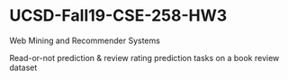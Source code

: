 # UCSD-Fall19-CSE-258-HW3
Web Mining and Recommender Systems

Read-or-not prediction & review rating prediction tasks on a book review dataset
